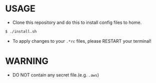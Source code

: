 # USAGE
- Clone this repository and do this to install config files to home.
```sh
$ ./install.sh
```

- To apply changes to your `.*rc` files, please RESTART your terminal!

# WARNING
- DO NOT contain any secret file.(e.g. `.aws`)